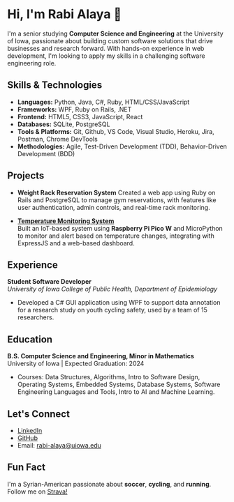 # Hi, I'm Rabi Alaya 👋

I'm a senior studying **Computer Science and Engineering** at the University of Iowa, passionate about building custom software solutions that drive businesses and research forward. With hands-on experience in web development, I'm looking to apply my skills in a challenging software engineering role.

## Skills & Technologies

- **Languages:** Python, Java, C#, Ruby, HTML/CSS/JavaScript
- **Frameworks:** WPF, Ruby on Rails, .NET
- **Frontend:** HTML5, CSS3, JavaScript, React
- **Databases:** SQLite, PostgreSQL
- **Tools & Platforms:** Git, Github, VS Code, Visual Studio, Heroku, Jira, Postman, Chrome DevTools
- **Methodologies:** Agile, Test-Driven Development (TDD), Behavior-Driven Development (BDD)

## Projects

- **Weight Rack Reservation System**
  Created a web app using Ruby on Rails and PostgreSQL to manage gym reservations, with features like user authentication, admin controls, and real-time rack monitoring.

- **[Temperature Monitoring System](https://github.com/username/project-link)**  
  Built an IoT-based system using **Raspberry Pi Pico W** and MicroPython to monitor and alert based on temperature changes, integrating with ExpressJS and a web-based dashboard.

## Experience

**Student Software Developer**  
*University of Iowa College of Public Health, Department of Epidemiology*  
- Developed a C# GUI application using WPF to support data annotation for a research study on youth cycling safety, used by a team of 15 researchers.

## Education

**B.S. Computer Science and Engineering, Minor in Mathematics**  
University of Iowa | Expected Graduation: 2024

- Courses: Data Structures, Algorithms, Intro to Software Design, Operating Systems, Embedded Systems, Database Systems, Software Engineering Languages and Tools, Intro to AI and Machine Learning. 

## Let's Connect

- [LinkedIn](https://www.linkedin.com/in/ralaya/)
- [GitHub](https://github.com/ra397)
- Email: rabi-alaya@uiowa.edu

## Fun Fact

I'm a Syrian-American passionate about **soccer**, **cycling**, and **running**. Follow me on [Strava!](https://www.strava.com/athletes/127552092)

